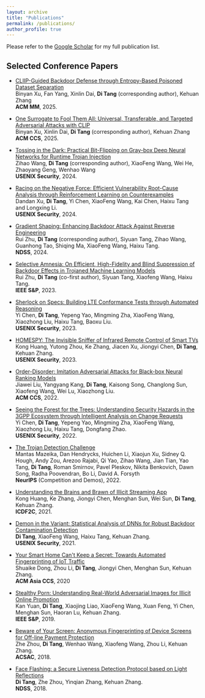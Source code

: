 ```yaml
---
layout: archive
title: "Publications"
permalink: /publications/
author_profile: true
---
```



Please refer to the [Google Scholar](https://scholar.google.com/citations?user=3OTV95kAAAAJ&hl=en) for my full publication list.


## Selected Conference Papers


* [CLIIP-Guided Backdoor Defense through Entropy-Based Poisoned Dataset Separation](https://arxiv.org/abs/2507.05113)<br>
Binyan Xu, Fan Yang, Xinlin Dai, **Di Tang** (corresponding author), Kehuan Zhang  
**ACM MM**, 2025.  

* [One Surrogate to Fool Them All: Universal, Transferable, and Targeted Adversarial Attacks with CLIP](https://arxiv.org/pdf/2505.19840)<br>
Binyan Xu, Xinlin Dai, **Di Tang** (corresponding author), Kehuan Zhang  
**ACM CCS**, 2025.  


* [Tossing in the Dark: Practical Bit-Flipping on Gray-box Deep Neural Networks for Runtime Trojan Injection](https://www.usenix.org/conference/usenixsecurity24/presentation/wang-zihao-tossing)<br>
Zihao Wang, **Di Tang** (corresponding author), XiaoFeng Wang, Wei He, Zhaoyang Geng, Wenhao Wang  
**USENIX Security**, 2024.  

* [Racing on the Negative Force: Efficient Vulnerability Root-Cause Analysis through Reinforcement Learning on Counterexamples](https://www.usenix.org/conference/usenixsecurity24/presentation/xu-dandan)<br>
Dandan Xu, **Di Tang**, Yi Chen, XiaoFeng Wang, Kai Chen, Haixu Tang and Longxing Li.<br>
**USENIX Security**, 2024.


* [Gradient Shaping: Enhancing Backdoor Attack Against Reverse Engineering](https://www.ndss-symposium.org/ndss-paper/gradient-shaping-enhancing-backdoor-attack-against-reverse-engineering/)<br>
Rui Zhu, **Di Tang** (corresponding author), Siyuan Tang, Zihao Wang, Guanhong Tao, Shiqing Ma, XiaoFeng Wang, Haixu Tang.<br>
**NDSS**, 2024.


* [Selective Amnesia: On Efficient, High-Fidelity and Blind Suppression of Backdoor Effects in Trojaned Machine Learning Models](https://ieeexplore.ieee.org/abstract/document/10351028)<br>
Rui Zhu, **Di Tang** (co-first author), Siyuan Tang, Xiaofeng Wang, Haixu Tang.<br>
**IEEE S&P**, 2023.  

* [Sherlock on Specs: Building LTE Conformance Tests through Automated Reasoning](https://www.usenix.org/conference/usenixsecurity23/presentation/chen-yi)<br>
Yi Chen, **Di Tang**, Yepeng Yao, Mingming Zha, XiaoFeng Wang, Xiaozhong Liu, Haixu Tang, Baoxu Liu.<br>
**USENIX Security**, 2023.  

* [HOMESPY: The Invisible Sniffer of Infrared Remote Control of Smart TVs](https://www.usenix.org/conference/usenixsecurity23/presentation/huang)<br>
Kong Huang, Yutong Zhou, Ke Zhang, Jiacen Xu, Jiongyi Chen, **Di Tang**, Kehuan Zhang.<br>
**USENIX Security**, 2023.  



* [Order-Disorder: Imitation Adversarial Attacks for Black-box Neural Ranking Models](https://dl.acm.org/doi/abs/10.1145/3548606.3560683)<br>
Jiawei Liu, Yangyang Kang, **Di Tang**, Kaisong Song, Changlong Sun, Xiaofeng Wang, Wei Lu, Xiaozhong Liu.<br>
**ACM CCS**, 2022.



* [Seeing the Forest for the Trees: Understanding Security Hazards in the 3GPP Ecosystem through Intelligent Analysis on Change Requests](https://www.usenix.org/conference/usenixsecurity22/presentation/chen-yi)<br> 
Yi Chen, **Di Tang**, Yepeng Yao, Mingming Zha, XiaoFeng Wang, Xiaozhong Liu, Haixu Tang, Dongfang Zhao.<br>
**USENIX Security**, 2022.  

* [The Trojan Detection Challenge](https://proceedings.mlr.press/v220/mazeika23a.html)<br>
Mantas Mazeika, Dan Hendrycks, Huichen Li, Xiaojun Xu, Sidney Q. Hough, Andy Zou, Arezoo Rajabi, Qi Yao, Zihao Wang, Jian Tian, Yao Tang, **Di Tang**, Roman Smirnov, Pavel Pleskov, Nikita Benkovich, Dawn Song, Radha Poovendran, Bo Li, David A. Forsyth  
**NeurIPS** (Competition and Demos), 2022.  



* [Understanding the Brains and Brawn of Illicit Streaming App](https://link.springer.com/chapter/10.1007/978-3-031-06365-7_12)<br>
Kong Huang, Ke Zhang, Jiongyi Chen, Menghan Sun, Wei Sun, **Di Tang**, Kehuan Zhang.<br>
**ICDF2C**, 2021.  


* [Demon in the Variant: Statistical Analysis of DNNs for Robust Backdoor Contamination Detection](https://www.usenix.org/conference/usenixsecurity21/presentation/tang-di)<br>
**Di Tang**, XiaoFeng Wang, Haixu Tang, Kehuan Zhang.<br>
**USENIX Security**, 2021.


* [Your Smart Home Can't Keep a Secret: Towards Automated Fingerprinting of IoT Traffic](https://dl.acm.org/doi/10.1145/3320269.3384732)<br>
Shuaike Dong, Zhou Li, **Di Tang**, Jiongyi Chen, Menghan Sun, Kehuan Zhang.<br>
**ACM Asia CCS**, 2020  


* [Stealthy Porn: Understanding Real-World Adversarial Images for Illicit Online Promotion](https://ieeexplore.ieee.org/abstract/document/8835391)<br>
Kan Yuan, **Di Tang**, Xiaojing Liao, XiaoFeng Wang, Xuan Feng, Yi Chen, Menghan Sun, Haoran Lu, Kehuan Zhang.<br>
**IEEE S&P**, 2019.  


* [Beware of Your Screen: Anonymous Fingerprinting of Device Screens for Off-line Payment Protection](https://dl.acm.org/doi/abs/10.1145/3274694.3274721)<br>
Zhe Zhou, **Di Tang**, Wenhao Wang, Xiaofeng Wang, Zhou Li, Kehuan Zhang.<br> 
**ACSAC**, 2018.  

* [Face Flashing: a Secure Liveness Detection Protocol based on Light Reflections](https://www.ndss-symposium.org/wp-content/uploads/2019/02/ndss2018_03B-5_Tang_paper-updated.pdf)<br>
**Di Tang**, Zhe Zhou, Yinqian Zhang, Kehuan Zhang.<br>
**NDSS**, 2018.  


